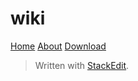 # wiki

[Home](home.md)
[About](about.md)
[Download](download.md)


> Written with [StackEdit](https://stackedit.io/).